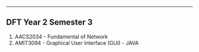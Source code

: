 ---------------------
DFT Year 2 Semester 3
---------------------

1. AACS2034 - Fundamental of Network
2. AMIT3094 - Graphical User Interface (GUI) - JAVA
